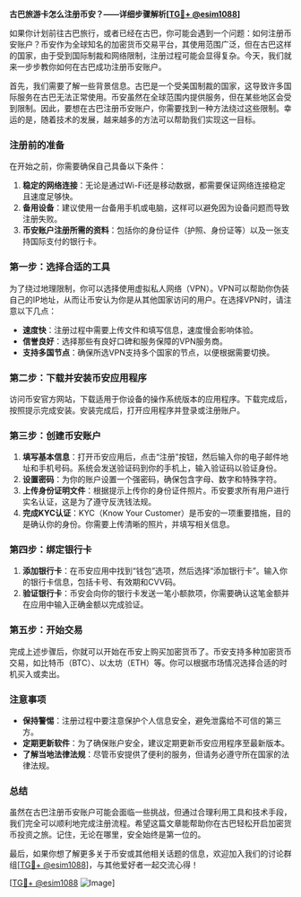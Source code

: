 **古巴旅游卡怎么注册币安？——详细步骤解析[[TG💪+ @esim1088](https://t.me/s/esim1088)]**

如果你计划前往古巴旅行，或者已经在古巴，你可能会遇到一个问题：如何注册币安账户？币安作为全球知名的加密货币交易平台，其使用范围广泛，但在古巴这样的国家，由于受到国际制裁和网络限制，注册过程可能会显得复杂。今天，我们就来一步步教你如何在古巴成功注册币安账户。

首先，我们需要了解一些背景信息。古巴是一个受美国制裁的国家，这导致许多国际服务在古巴无法正常使用。币安虽然在全球范围内提供服务，但在某些地区会受到限制。因此，要想在古巴注册币安账户，你需要找到一种方法绕过这些限制。幸运的是，随着技术的发展，越来越多的方法可以帮助我们实现这一目标。

### 注册前的准备

在开始之前，你需要确保自己具备以下条件：

1. **稳定的网络连接**：无论是通过Wi-Fi还是移动数据，都需要保证网络连接稳定且速度足够快。
2. **备用设备**：建议使用一台备用手机或电脑，这样可以避免因为设备问题而导致注册失败。
3. **币安账户注册所需的资料**：包括你的身份证件（护照、身份证等）以及一张支持国际支付的银行卡。

### 第一步：选择合适的工具

为了绕过地理限制，你可以选择使用虚拟私人网络（VPN）。VPN可以帮助你伪装自己的IP地址，从而让币安认为你是从其他国家访问的用户。在选择VPN时，请注意以下几点：

- **速度快**：注册过程中需要上传文件和填写信息，速度慢会影响体验。
- **信誉良好**：选择那些有良好口碑和服务保障的VPN服务商。
- **支持多国节点**：确保所选VPN支持多个国家的节点，以便根据需要切换。

### 第二步：下载并安装币安应用程序

访问币安官方网站，下载适用于你设备的操作系统版本的应用程序。下载完成后，按照提示完成安装。安装完成后，打开应用程序并登录或注册账户。

### 第三步：创建币安账户

1. **填写基本信息**：打开币安应用后，点击“注册”按钮，然后输入你的电子邮件地址和手机号码。系统会发送验证码到你的手机上，输入验证码以验证身份。
2. **设置密码**：为你的账户设置一个强密码，确保包含字母、数字和特殊字符。
3. **上传身份证明文件**：根据提示上传你的身份证件照片。币安要求所有用户进行实名认证，这是为了遵守反洗钱法规。
4. **完成KYC认证**：KYC（Know Your Customer）是币安的一项重要措施，目的是确认你的身份。你需要上传清晰的照片，并填写相关信息。

### 第四步：绑定银行卡

1. **添加银行卡**：在币安应用中找到“钱包”选项，然后选择“添加银行卡”。输入你的银行卡信息，包括卡号、有效期和CVV码。
2. **验证银行卡**：币安会向你的银行卡发送一笔小额款项，你需要确认这笔金额并在应用中输入正确金额以完成验证。

### 第五步：开始交易

完成上述步骤后，你就可以开始在币安上购买加密货币了。币安支持多种加密货币交易，如比特币（BTC）、以太坊（ETH）等。你可以根据市场情况选择合适的时机买入或卖出。

### 注意事项

- **保持警惕**：注册过程中要注意保护个人信息安全，避免泄露给不可信的第三方。
- **定期更新软件**：为了确保账户安全，建议定期更新币安应用程序至最新版本。
- **了解当地法律法规**：尽管币安提供了便利的服务，但请务必遵守所在国家的法律法规。

### 总结

虽然在古巴注册币安账户可能会面临一些挑战，但通过合理利用工具和技术手段，我们完全可以顺利地完成注册流程。希望这篇文章能帮助你在古巴轻松开启加密货币投资之旅。记住，无论在哪里，安全始终是第一位的。

最后，如果你想了解更多关于币安或其他相关话题的信息，欢迎加入我们的讨论群组[[TG💪+ @esim1088](https://t.me/s/esim1088)]，与其他爱好者一起交流心得！

[[TG💪+ @esim1088](https://t.me/s/esim1088) ![Image](https://i.postimg.cc/4NQfJmqS/Snipaste-2025-05-13-00-14-12.png)]